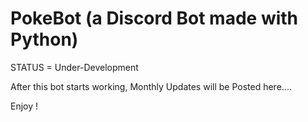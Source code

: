 # PokeBot (a Discord Bot made with Python)

STATUS = Under-Development

After this bot starts working, Monthly Updates will be Posted here....

Enjoy !
